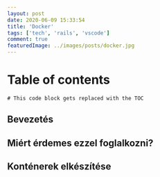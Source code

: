 ```yaml
---
layout: post
date: 2020-06-09 15:33:54
title: 'Docker'
tags: ['tech', 'rails', 'vscode']
comment: true
featuredImage: ../images/posts/docker.jpg
---
```


# Table of contents

```toc
# This code block gets replaced with the TOC
```

## Bevezetés

## Miért érdemes ezzel foglalkozni?

## Konténerek elkészítése
